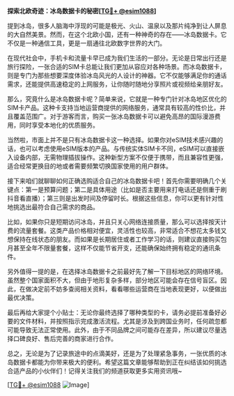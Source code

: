 **探索北欧奇迹：冰岛数据卡的秘密[[TG💪+ @esim1088](https://t.me/s/esim1088)]**

提到冰岛，很多人脑海中浮现的可能是极光、火山、温泉以及那片纯净到让人屏息的大自然美景。然而，在这个北欧小国，还有一种神奇的存在——冰岛数据卡。它不仅是一种通信工具，更是一扇通往北欧数字世界的大门。

在现代社会中，手机卡和流量卡早已成为我们生活的一部分。无论是日常出行还是旅行探险，一张合适的SIM卡总能让我们更加从容应对各种场景。而冰岛数据卡，则是专门为那些想要深度体验冰岛风光的人设计的神器。它不仅能够满足你的通话需求，还能提供高速稳定的上网服务，让你随时随地分享照片或视频给亲朋好友。

那么，究竟什么是冰岛数据卡呢？简单来说，它就是一种专门针对冰岛地区优化的SIM卡产品。这种卡支持当地运营商提供的网络服务，通常具有较高的性价比，并且覆盖范围广。对于游客而言，购买一张冰岛数据卡可以避免高昂的国际漫游费用，同时享受本地化的优质服务。

当然啦，市面上并不是只有冰岛数据卡这一种选择。如果你对eSIM技术感兴趣的话，也可以考虑使用eSIM版本的产品。与传统实体SIM卡不同，eSIM可以直接嵌入设备内部，无需物理插拔操作。这种新型方案不仅便于携带，而且兼容性更强，适合经常更换目的地或者需要频繁切换国家使用的用户群体。

接下来咱们就聊聊如何正确选购适合自己的冰岛数据卡吧！首先你需要明确几个关键点：第一是预算问题；第二是具体用途（比如是否主要用来打电话还是侧重于刷抖音看直播）；第三则是出发时间及停留时长。根据这些信息，你可以更有针对性地挑选出最符合自己需求的商品。

比如，如果你只是短期访问冰岛，并且只关心网络连接质量，那么可以选择按天计费的流量套餐。这类产品价格相对便宜，灵活性也较高，非常适合不想花太多钱又想保持在线状态的朋友。而如果是长期居住或者工作学习的话，则建议直接购买包月甚至全年不限量套餐，这样不仅能节省开支，还能确保始终拥有稳定的通讯条件。

另外值得一提的是，在选择冰岛数据卡之前最好先了解一下目标地区的网络环境。虽然整个国家面积不大，但由于地形复杂多样，部分地区可能会存在信号盲区。因此，在做决定前不妨多查阅相关资料，看看哪些运营商在当地表现更好，以便做出最优决策。

最后再给大家提个小贴士：无论你最终选择了哪种类型的卡，请务必提前准备好必要的文件材料，并按照指示完成激活流程。尤其是涉及到跨国业务时，任何疏忽都可能导致无法正常使用。此外，由于不同品牌之间可能存在差异，所以建议尽量选择口碑良好、售后完善的商家进行合作。

总之，无论是为了记录旅途中的点滴美好，还是为了处理紧急事务，一张优质的冰岛数据卡都能为你带来极大的便利。希望这篇文章能够帮助到正在纠结该如何挑选合适产品的小伙伴们！记得关注我们的频道获取更多实用资讯哦~

[[TG💪+ @esim1088](https://t.me/s/esim1088) ![Image](https://i.postimg.cc/4NQfJmqS/Snipaste-2025-05-13-00-14-12.png)]
